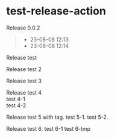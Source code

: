 # test-release-action

Release 0.0.2
> - 23-08-08 12:13
> - 23-08-08 12:14

Release test

Release test 2

Release test 3

Release test 4  
test 4-1  
test 4-2

Release test 5 with tag. 
test 5-1. 
test 5-2. 

Release test 6. 
test 6-1
test 6-tmp
